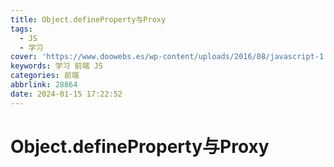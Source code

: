 ```yaml
---
title: Object.defineProperty与Proxy
tags:
  - JS
  - 学习
cover: 'https://www.doowebs.es/wp-content/uploads/2016/08/javascript-1.png'
keywords: 学习 前端 JS
categories: 前端
abbrlink: 28864
date: 2024-01-15 17:22:52
---
```


# Object.defineProperty与Proxy
